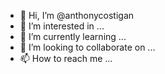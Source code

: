 - 👋 Hi, I’m @anthonycostigan
- 👀 I’m interested in ...
- 🌱 I’m currently learning ...
- 💞️ I’m looking to collaborate on ...
- 📫 How to reach me ...

<!---
anthonycostigan/anthonycostigan is a ✨ special ✨ repository because its `README.md` (this file) appears on your GitHub profile.
You can click the Preview link to take a look at your changes.
--->
